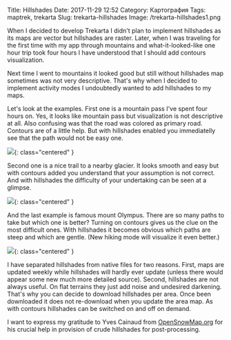 Title: Hillshades
Date: 2017-11-29 12:52
Category: Картография
Tags: maptrek, trekarta
Slug: trekarta-hillshades
Image: /trekarta-hillshades1.png

When I decided to develop Trekarta I didn't plan to implement hillshades as its maps are vector but hillshades are raster.
Later, when I was traveling for the first time with my app through mountains and what-it-looked-like one hour trip
took four hours I have understood that I should add contours visualization.

<!-- PELICAN_END_SUMMARY -->

Next time I went to mountains it looked good but still without hillshades map sometimes was not very descriptive. That's
why when I decided to implement activity modes I undoubtedly wanted to add hillshades to my maps.

Let's look at the examples. First one is a mountain pass I've spent four hours on. Yes, it looks like mountain pass
but visualization is not descriptive at all. Also confusing was that the road was colored as primary road. Contours
are of a little help. But with hillshades enabled you immediatelly see that the path would not be easy one.

![]({attach}trekarta-hillshades1.png){: class="centered" }

Second one is a nice trail to a nearby glacier. It looks smooth and easy but with contours added you understand that
your assumption is not correct. And with hillshades the difficulty of your undertaking can be seen at a glimpse.

![]({attach}trekarta-hillshades2.png){: class="centered" }

And the last example is famous mount Olympus. There are so many paths to take but which one is better? Turning on
contours gives us the clue on the most difficult ones. With hillshades it becomes obvious which paths are steep and which
are gentle. (New hiking mode will visualize it even better.)

![]({attach}trekarta-hillshades3.png){: class="centered" }

I have separated hillshades from native files for two reasons. First, maps are updated weekly while hillshades will
hardly ever update (unless there would appear some new much more detailed source). Second, hillshades are not always
useful. On flat terrains they just add noise and undesired darkening. That's why you can decide to download hillshades
per area. Once been downloaded it does not re-download when you update the area map. As with contours hillshades can be
switched on and off on demand.

I want to express my gratitude to Yves Cainaud from [OpenSnowMap.org](http://opensnowmap.org/) for his crucial help
in provision of crude hillshades for post-processing.
